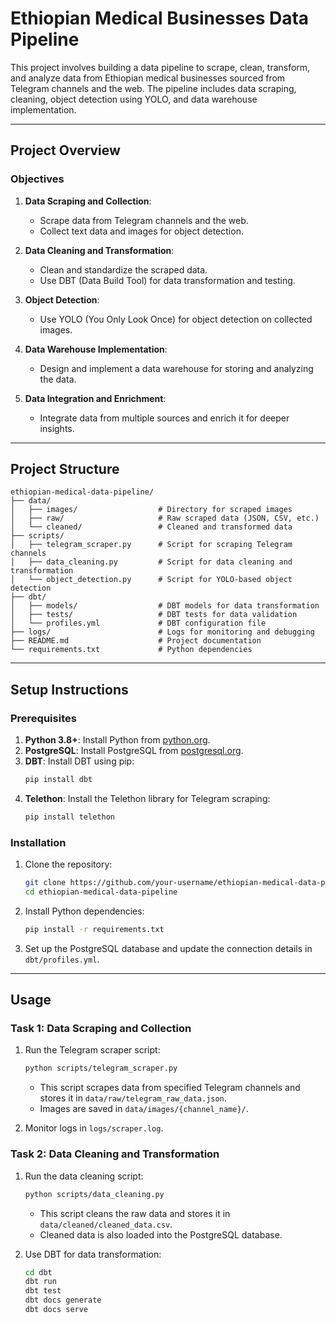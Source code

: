 # **Ethiopian Medical Businesses Data Pipeline**

This project involves building a data pipeline to scrape, clean, transform, and analyze data from Ethiopian medical businesses sourced from Telegram channels and the web. The pipeline includes data scraping, cleaning, object detection using YOLO, and data warehouse implementation.

---

## **Project Overview**

### **Objectives**
1. **Data Scraping and Collection**:
   - Scrape data from Telegram channels and the web.
   - Collect text data and images for object detection.

2. **Data Cleaning and Transformation**:
   - Clean and standardize the scraped data.
   - Use DBT (Data Build Tool) for data transformation and testing.

3. **Object Detection**:
   - Use YOLO (You Only Look Once) for object detection on collected images.

4. **Data Warehouse Implementation**:
   - Design and implement a data warehouse for storing and analyzing the data.

5. **Data Integration and Enrichment**:
   - Integrate data from multiple sources and enrich it for deeper insights.

---

## **Project Structure**

```
ethiopian-medical-data-pipeline/
├── data/
│   ├── images/                  # Directory for scraped images
│   ├── raw/                     # Raw scraped data (JSON, CSV, etc.)
│   └── cleaned/                 # Cleaned and transformed data
├── scripts/
│   ├── telegram_scraper.py      # Script for scraping Telegram channels
│   ├── data_cleaning.py         # Script for data cleaning and transformation
│   └── object_detection.py      # Script for YOLO-based object detection
├── dbt/
│   ├── models/                  # DBT models for data transformation
│   ├── tests/                   # DBT tests for data validation
│   └── profiles.yml             # DBT configuration file
├── logs/                        # Logs for monitoring and debugging
├── README.md                    # Project documentation
└── requirements.txt             # Python dependencies
```

---

## **Setup Instructions**

### **Prerequisites**
1. **Python 3.8+**: Install Python from [python.org](https://www.python.org/).
2. **PostgreSQL**: Install PostgreSQL from [postgresql.org](https://www.postgresql.org/).
3. **DBT**: Install DBT using pip:
   ```bash
   pip install dbt
   ```
4. **Telethon**: Install the Telethon library for Telegram scraping:
   ```bash
   pip install telethon
   ```

### **Installation**
1. Clone the repository:
   ```bash
   git clone https://github.com/your-username/ethiopian-medical-data-pipeline.git
   cd ethiopian-medical-data-pipeline
   ```
2. Install Python dependencies:
   ```bash
   pip install -r requirements.txt
   ```
3. Set up the PostgreSQL database and update the connection details in `dbt/profiles.yml`.

---

## **Usage**

### **Task 1: Data Scraping and Collection**
1. Run the Telegram scraper script:
   ```bash
   python scripts/telegram_scraper.py
   ```
   - This script scrapes data from specified Telegram channels and stores it in `data/raw/telegram_raw_data.json`.
   - Images are saved in `data/images/{channel_name}/`.

2. Monitor logs in `logs/scraper.log`.

### **Task 2: Data Cleaning and Transformation**
1. Run the data cleaning script:
   ```bash
   python scripts/data_cleaning.py
   ```
   - This script cleans the raw data and stores it in `data/cleaned/cleaned_data.csv`.
   - Cleaned data is also loaded into the PostgreSQL database.

2. Use DBT for data transformation:
   ```bash
   cd dbt
   dbt run
   dbt test
   dbt docs generate
   dbt docs serve
   ```

